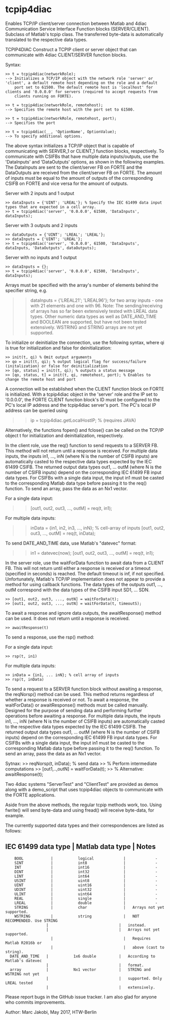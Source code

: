 # tcpip4diac
Enables TCP/IP client/server connection between Matlab and 4diac Communication Service Interface Function blocks (SERVER/CLIENT).
Subclass of Matlab's tcpip class. The transferred byte-data is automatically translated to the respective data types.


TCPIP4DIAC Construct a TCPIP client or server object that can
    communicate with 4diac CLIENT/SERVER function blocks.


Syntax:

	>> t = tcpip4diac(networkRole);
    --> Initializes a TCP/IP object with the network role 'server' or 'client', a default remote host depending on the role and a default
		port set to 61500. The default remote host is 'localhost' for clients and '0.0.0.0' for servers (required to accept requests from
		clients running on FORTE).

	>> t = tcpip4diac(networkRole, remotehost);
	--> Specifies the remote host with the port set to 61500.

	>> t = tcpip4diac(networkRole, remotehost, port);
	--> Specifies the port

	>> t = tcpip4diac(__, 'OptionName', OptionValue);
	--> To specify additional options.


The above syntax initializes a TCP/IP object that is capable of communicating with SERVER_1 or CLIENT_1 function blocks, respectively.
To communicate with CSIFBs that have multiple data inputs/outputs, use the 'DataInputs' and 'DataOutputs' options, as shown in the following examples.
The DataInputs are sent to the client/server FB on FORTE and the DataOutputs are received from the client/server FB on FORTE. The amount of inputs
must be equal to the amount of outputs of the corresponding CSIFB on FORTE and vice versa for the amount of outputs.

Server with 2 inputs and 1 output

	>> dataInputs = {'UINT'; 'LREAL'}; % Specify the IEC 61499 data input types that are expected in a cell array.
	>> t = tcpip4diac('server', '0.0.0.0', 61500, 'DataInputs', dataInputs);

Server with 3 outputs and 2 inputs

	>> dataOutputs = {'UINT'; 'LREAL'; 'LREAL'};
	>> dataInputs = {'UINT'; 'LREAL'};
	>> t = tcpip4diac('server', '0.0.0.0', 61500, 'DataInputs', dataInputs, 'DataOutputs', dataOutputs);

Server with no inputs and 1 output

	>> dataInputs = {};
	>> t = tcpip4diac('server', '0.0.0.0', 61500, 'DataInputs', dataInputs);

Arrays must be specified with the array's number of elements behind the
specifier string, e.g.
  >> dataInputs = {'LREAL21'; 'LREAL96'};
for two array inputs - one with 21 elements and one with 96.
Note: The sending/receiving of arrays has so far been extensively tested with LREAL data types. Other numeric data types as well as
DATE_AND_TIME and BOOLEAN are supported, but have not been tested extensively. WSTRING and STRING arrays are not yet supported.


To initialize or deinitialize the connection, use the following syntax, where qi is true for initialization and false for deinitialization:

	>> init(t, qi) % Omit output arguments
	>> qo = init(t, qi); % output logical flag for success/failure (initalization) or false for deinitialization
	>> [qo, status] = init(t, qi); % outputs a status message
	>> [qo, status, t] = init(t, qi, remotehost, port); % Enables to change the remote host and port

A connection will be established when the CLIENT function block on
FORTE is initialized. With a tcpip4diac object in the 'server' role
and the IP set to '0.0.0.0', the FORTE CLIENT function block's ID
must be configured to the PC's local IP address and the tcpip4diac
server's port.
The PC's local IP address can be queried using

  >> ip = tcpip4diac.getLocalHostIP; % (requires JAVA)

Alternatively, the functions fopen() and fclose() can be called on the TCP/IP object t for initialization and deinitialization, respectively.


In the client role, use the req() function to send requests to a SERVER FB. This method will not return until a response is received.
For multiple data inputs, the inputs in1, ..., inN (where N is the number of CSIFB inputs) are automatically casted to the respective
data types expected by the IEC 61499 CSIFB. The returned output data types out1, ... outM (where N is the number of CSIFB inputs)
depend on the corresponding IEC 61499 FB input data types. For CSIFBs with a single data input, the input in1 must be casted to the
corresponding Matlab data type before passing it to the req() function.
To send an array, pass the data as an Nx1 vector.

For a single data input:

  >> [out1, out2, out3, ..., outM] = req(t, in1);

For multiple data inputs:

  >> inData = {in1, in2, in3, ..., inN}; % cell-array of inputs
  >> [out1, out2, out3, ..., outM] = req(t, inData);

To send DATE_AND_TIME data, use Matlab's "datevec" format:

  >> in1 = datevec(now);
  >> [out1, out2, out3, ..., outM] = req(t, in1);


In the server role, use the waitForData function to await data from a CLIENT FB. This will not return until either a response is received
or a timeout (specified in seconds) is reached. The default timeout is inf, if not specified.
Unfortunately, Matlab's TCP/IP implementation does not appear to provide a method for using callback functions.
The data types of the outputs out1, ..., outM correspond with the data types of the CSIFB input SD1, ... SDN.

	>> [out1, out2, out3, ..., outN] = waitForData(t);
	>> [out1, out2, out3, ..., outN] = waitForData(t, timeoutS);

To await a response and ignore data outputs, the awaitResponse() method can be used. It does not return until a response is received.
   
    >> awaitResponse(t)
	
To send a response, use the rsp() method:

For a single data input:

 	>> rsp(t, in1)

For multiple data inputs:

	>> inData = {in1, ... inN}; % cell array of inputs
	>> rsp(t, inData)


To send a request to a SERVER function block without awaiting a
response, the reqNorsp() method can be used.
This method returns regardless of whether a response is received or not.
To await a response, the waitForData() or awaitResponse()
methods must be called manually. Designed for the purpose of
sending data and performing further operations before
awaiting a response.
For multiple data inputs, the inputs in1, ..., inN (where N is the number of CSIFB inputs) are automatically casted to the respective
data types expected by the IEC 61499 CSIFB. The returned output data types out1, ... outM (where N is the number of CSIFB inputs)
depend on the corresponding IEC 61499 FB input data types. For CSIFBs with a single data input, the input in1 must be casted to the
corresponding Matlab data type before passing it to the req() function.
To send an array, pass the data as an Nx1 vector.

Sytnax:
    >> reqNorsp(t, inData); % send data
    >> % Perform intermediate computations
    >> [out1,..,outN] = waitForData(t);
    >> % Alternative: awaitResponse(t);	
	
	
	
Two 4diac systems "ServerTest" and "ClientTest" are provided as demos
along with a demo_script that uses tcpip4diac objects to communicate
with the FORTE applications.

Aside from the above methods, the regular tcpip methods work, too.
Using fwrite() will send byte-data and using fread() will receive byte-data, for example.


The currently supported data types and their correspondences are listed as follows:

 IEC 61499 data type  |		Matlab data type		|			Notes
---------------------------------------------------------------------------------------
		BOOL			| 			logical				|			  -
		SINT			|			int8				|			  -
		INT 			|			int16				|			  -
		DINT			|			int32				|			  -
		LINT			|			int64				|			  -
		USINT			|			uint8				|			  -
		UINT			|			uint16				|			  -
		UDINT			|			uint32				|			  -
		ULINT			|			uint64				|			  -
		REAL			|			single				|			  -
		LREAL			|			double				|			  -
		STRING			|			char				|   Arrays not yet supported.
		WSTRING			|			string				|	NOT RECOMMENDED. Use STRING
                      |                               |   instead.
                      |                               |   Arrays not yet supported.
						|								|	Requires Matlab R2016b or
						|								|	above (cast to string).
      DATE_AND_TIME   |           1x6 double          |   According to Matlab's datevec
                      |                               |   format.
      array           |           Nx1 vector          |   STRING and WSTRING not yet
                      |                               |   supported. Only LREAL tested
                      |                               |   extensively.

Please report bugs in the GitHub issue tracker. I am also glad for anyone who commits improvements.


Author: Marc Jakobi, May 2017, HTW-Berlin